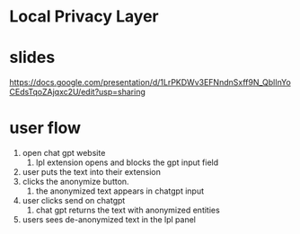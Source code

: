 # Local Privacy Layer

# slides

https://docs.google.com/presentation/d/1LrPKDWv3EFNndnSxff9N_QblInYoCEdsTqoZAjqxc2U/edit?usp=sharing

# user flow

1. open chat gpt website
    1. lpl extension opens and blocks the gpt input field
1. user puts the text into their extension
1. clicks the anonymize button. 
    1. the anonymized text appears in chatgpt input
1. user clicks send on chatgpt
    1. chat gpt returns the text with anonymized entities
1. users sees de-anonymized text in the lpl panel
